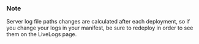 <!-- post: -->


### Note

Server log file paths changes are calculated after each deployment, so if you change your logs in your manifest, be sure to redeploy in order to see them on the LiveLogs page.



